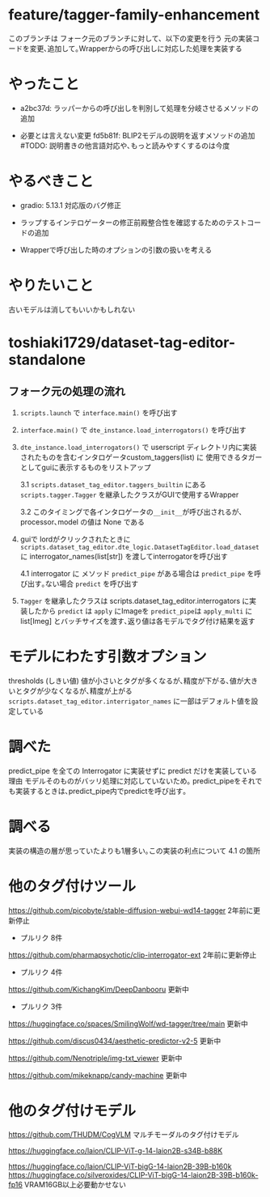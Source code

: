 # feature/tagger-family-enhancement

このブランチは フォーク元のブランチに対して、以下の変更を行う
元の実装コードを変更､追加して｡Wrapperからの呼び出しに対応した処理を実装する


# やったこと

 - a2bc37d: ラッパーからの呼び出しを判別して処理を分岐させるメソッドの追加

 - 必要とは言えない変更 fd5b81f: BLIP2モデルの説明を返すメソッドの追加 #TODO: 説明書きの他言語対応や､もっと読みやすくするのは今度

# やるべきこと

 - gradio: 5.13.1 対応版のバグ修正

 - ラップするインテロゲーターの修正前殿整合性を確認するためのテストコードの追加

 - Wrapperで呼び出した時のオプションの引数の扱いを考える

# やりたいこと

古いモデルは消してもいいかもしれない


# toshiaki1729/dataset-tag-editor-standalone

## フォーク元の処理の流れ

1. ```scripts.launch``` で ```interface.main()``` を呼び出す

2. ```interface.main()``` で ```dte_instance.load_interrogators()``` を呼び出す

3. ```dte_instance.load_interrogators()``` で userscript ディレクトリ内に実装されたものを含むインタロゲータcustom_taggers(list) に 使用できるタガーとしてguiに表示するものをリストアップ

    3.1 ```scripts.dataset_tag_editor.taggers_builtin``` にある ```scripts.tagger.Tagger``` を継承したクラスがGUIで使用するWrapper

    3.2 このタイミングで各インタロゲータの```__init__```が呼び出されるが､ processor､model の値は None である

4. guiで lordがクリックされたときに ```scripts.dataset_tag_editor.dte_logic.DatasetTagEditor.load_dataset``` に interrogator_names(list[str]) を渡してinterrogatorを呼び出す

    4.1 interrogator に メソッド ```predict_pipe``` がある場合は ```predict_pipe``` を呼び出す｡ない場合 ```predict``` を呼び出す

5. ```Tagger``` を継承したクラスは scripts.dataset_tag_editor.interrogators に実装したから ```predict``` は ```apply``` にImageを  ```predict_pipe```は ```apply_multi``` にlist[Imeg] とバッチサイズを渡す､返り値は各モデルでタグ付け結果を返す

# モデルにわたす引数オプション

thresholds (しきい値) 値が小さいとタグが多くなるが､精度が下がる､値が大きいとタグが少なくなるが､精度が上がる `scripts.dataset_tag_editor.interrigator_names` に一部はデフォルト値を設定している
 

# 調べた

predict_pipe を全ての Interrogator に実装せずに predict だけを実装している理由
    モデルそのものがバッリ処理に対応していないため｡
    predict_pipeをそれでも実装するときは､predict_pipe内でpredictを呼び出す｡

# 調べる

実装の構造の層が思っていたよりも1層多い｡この実装の利点について 4.1 の箇所

# 他のタグ付けツール
https://github.com/picobyte/stable-diffusion-webui-wd14-tagger 2年前に更新停止
 - プルリク 8件

https://github.com/pharmapsychotic/clip-interrogator-ext 2年前に更新停止
 - プルリク 4件

 https://github.com/KichangKim/DeepDanbooru 更新中
 - プルリク 3件

https://huggingface.co/spaces/SmilingWolf/wd-tagger/tree/main 更新中

https://github.com/discus0434/aesthetic-predictor-v2-5 更新中

https://github.com/Nenotriple/img-txt_viewer 更新中

https://github.com/mikeknapp/candy-machine 更新中


# 他のタグ付けモデル

https://github.com/THUDM/CogVLM マルチモーダルのタグ付けモデル

https://huggingface.co/laion/CLIP-ViT-g-14-laion2B-s34B-b88K

https://huggingface.co/laion/CLIP-ViT-bigG-14-laion2B-39B-b160k
    https://huggingface.co/silveroxides/CLIP-ViT-bigG-14-laion2B-39B-b160k-fp16 VRAM16GB以上必要動かせない